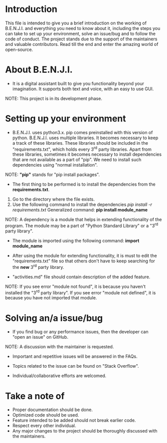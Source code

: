 # Introduction

This file is intended to give you a brief introduction on the working of B.E.N.J.I. and everything you need to know about it, 
including the steps you can take to set up your environment, solve an issue/bug and to follow the code of conduct. The 
project stands due to the support of the maintainers and valuable contributors. Read till the end and enter the amazing world 
of open-source.

# About B.E.N.J.I.

* It is a digital assistant built to give you functionality beyond your imagination. It supports both text and voice, with an 
easy to use GUI.

NOTE: This project is in its development phase.

# Setting up your environment

* B.E.N.J.I. uses python3.x. pip comes preinstalled with this version of python. B.E.N.J.I. uses multiple libraries. It 
becomes necessary to keep a track of these libraries. These libraries should be included in the "requirements.txt", which 
holds every 3<sup>rd</sup> party libraries. Apart from these libraries, sometimes it becomes necessary to install 
dependencies that are not available as a part of "pip". We need to install such dependencies using "normal installation".

NOTE: <b>"pip"</b> stands for "pip install packages".

* The first thing to be performed is to install the dependencies from the <b>requirements.txt</b>.
1) Go to the directory where the file exists.
2) Use the following command to install the dependencies
<i>pip install -r requirements.txt</i>
Generalized command: <b>pip install module_name</b>

NOTE: A dependency is a module that helps in extending functionality of the program. The module may be a part of 
"Python Standard Library" or a "3<sup>rd</sup> party library".

* The module is imported using the following command:
<b>import module_name</b>

* After using the module for extending functionality, it is must to edit the "requirements.txt" file so that others don't 
have to keep searching for the <b>new</b> 3<sup>rd</sup> party library.

* "activities.md" file should contain description of the added feature.

NOTE: If you see error "module not found", it is because you haven't installed the "3<sup>rd</sup> party library". If you 
see error "module not defined", it is because you have not imported that module.

# Solving an/a issue/bug

* If you find bug or any performance issues, then the developer can "open an issue" on GitHub.

NOTE: A discussion with the maintainer is requested.

* Important and repetitive issues will be answered in the FAQs.

* Topics related to the issue can be found on "Stack Overflow".

* Individual/collaborative efforts are welcomed.

# Take a note of

* Proper documentation should be done.
* Optimized code should be used.
* Feature intended to be added should not break earlier code.
* Respect every other individual.
* Any major changes to the project should be thoroughly discussed with the maintainers.
